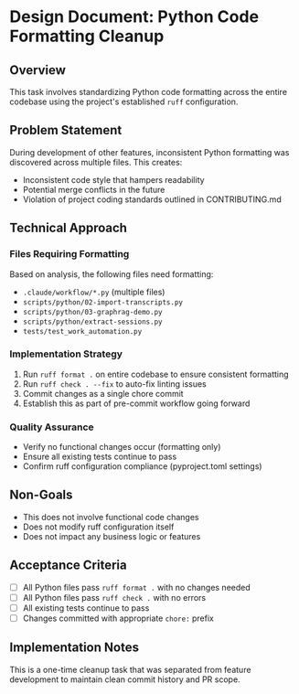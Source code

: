 # Design Document: Python Code Formatting Cleanup

## Overview
This task involves standardizing Python code formatting across the entire codebase using the project's established `ruff` configuration.

## Problem Statement
During development of other features, inconsistent Python formatting was discovered across multiple files. This creates:
- Inconsistent code style that hampers readability
- Potential merge conflicts in the future
- Violation of project coding standards outlined in CONTRIBUTING.md

## Technical Approach

### Files Requiring Formatting
Based on analysis, the following files need formatting:
- `.claude/workflow/*.py` (multiple files)
- `scripts/python/02-import-transcripts.py`  
- `scripts/python/03-graphrag-demo.py`
- `scripts/python/extract-sessions.py`
- `tests/test_work_automation.py`

### Implementation Strategy
1. Run `ruff format .` on entire codebase to ensure consistent formatting
2. Run `ruff check . --fix` to auto-fix linting issues
3. Commit changes as a single chore commit
4. Establish this as part of pre-commit workflow going forward

### Quality Assurance
- Verify no functional changes occur (formatting only)
- Ensure all existing tests continue to pass
- Confirm ruff configuration compliance (pyproject.toml settings)

## Non-Goals
- This does not involve functional code changes
- Does not modify ruff configuration itself
- Does not impact any business logic or features

## Acceptance Criteria
- [ ] All Python files pass `ruff format .` with no changes needed
- [ ] All Python files pass `ruff check .` with no errors
- [ ] All existing tests continue to pass
- [ ] Changes committed with appropriate `chore:` prefix

## Implementation Notes
This is a one-time cleanup task that was separated from feature development to maintain clean commit history and PR scope.
